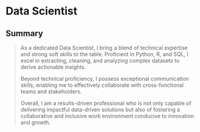 # Data Scientist 

## Summary 

> As a dedicated Data Scientist, I bring a blend of technical expertise and strong soft skills to the table. Proficient in Python, R, and SQL, I excel in extracting, cleaning, and analyzing complex datasets to derive actionable insights.
>
> Beyond technical proficiency, I possess exceptional communication skills, enabling me to effectively collaborate with cross-functional teams and stakeholders.
>
> Overall, I am a results-driven professional who is not only capable of delivering impactful data-driven solutions but also of fostering a collaborative and inclusive work environment conducive to innovation and growth.

